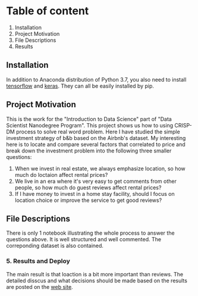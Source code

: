 # Table of content
1. Installation
2. Project Motivation
3. File Descriptions
4. Results

## Installation
In addition to Anaconda distribution of Python 3.7, you also need to install [tensorflow](https://tensorflow.google.com/) and [keras](https://keras.io/). They can all be easily installed by pip.

## Project Motivation
This is the work for the "Introduction to Data Science" part of "Data Scientist Nanodegree Program". This project shows us how to using CRISP-DM process to solve real word problem. Here I have studied the simple investment strategy of b&b based on the Airbnb's dataset. My interesting here is to locate and compare several factors that correlated to price and break down the investment problem into the following three smaller questions:
1. When we invest in real estate, we always emphasize location, so how much do loctaion affect rental prices?  
2. We live in an era where it's very easy to get comments from other people, so how much do guest reviews affect rental prices?  
3. If I have money to invest in a home stay facility, should I focus on location choice or improve the service to get good reviews? 

## File Descriptions
There is only 1 notebook illustrating the whole process to answer the questions above. It is well structured and well commented. The correponding dataset is also contained.
### 5. Results and Deploy
The main result is that loaction is a bit more important than reviews. The detailed disscus and what decisions should be made based on the results are posted on the [web site](https://zhuanlan.zhihu.com/p/66800334). 

